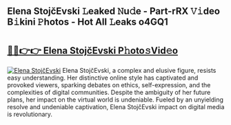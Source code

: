 ## Elena StojčEvski 𝙻eaked 𝙽u𝚍e - Part-rRX 𝚅𝚒deo B𝚒kini 𝙿hotos - Hot All 𝙻eaks o4GQ1

# <h2><a href="http://ld4y0d.urlbe.top/?page=Elena+Stojc%cc%8cEvski">🔗🔗👉👉 Elena StojčEvski P𝚑oto𝚜Vid𝚎o</a></h2>

[![Elena StojčEvski](https://i.imgur.com/eBuTRDB.gif)](http://ld4y0d.urlbe.top/?page=Elena+Stojc%cc%8cEvski)
Elena StojčEvski, a complex and elusive figure, resists easy understanding. Her distinctive online style has captivated and provoked viewers, sparking debates on ethics, self-expression, and the complexities of digital communities. Despite the ambiguity of her future plans, her impact on the virtual world is undeniable. Fueled by an unyielding resolve and undeniable captivation, Elena StojčEvski impact on digital media is revolutionary.
